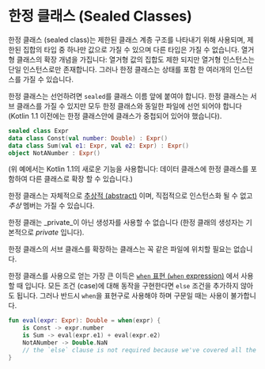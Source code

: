 # 한정 클래스 \(Sealed Classes\)

한정 클래스 \(sealed class\)는 제한된 클래스 계층 구조를 나타내기 위해 사용되며, 제한된 집합의 타입 중 하나만 값으로 가질 수 있으며 다른 타입은 가질 수 없습니다. 열거형 클래스의 확장 개념을 가집니다: 열거형 값의 집합도 제한 되지만 열거형 인스턴스는 단일 인스턴스로만 존재합니다. 그러나 한정 클래스는 상태를 포함 한 여러개의 인스턴스를 가질 수 있습니다.

한정 클래스는 선언하려면 `sealed`를 클래스 이름 앞에 붙여야 합니다. 한정 클래스는 서브 클래스를 가질 수 있지만 모두 한정 클래스와 동일한 파일에 선언 되어야 합니다 \(Kotlin 1.1 이전에는 한정 클래스안에 클래스가 중첩되어 있어야 했습니다\).

```kotlin
sealed class Expr
data class Const(val number: Double) : Expr()
data class Sum(val e1: Expr, val e2: Expr) : Expr()
object NotANumber : Expr()
```

\(위 예에서는 Kotlin 1.1의 새로운 기능을 사용합니다: 데이터 클래스에 한정 클래스를 포함하여 다른 클래스로 확장 할 수 있습니다.\)

한정 클래스는 자체적으로 [추상적 \(abstract\)](class-classes-and-inheritance.md#abstract-classes) 이며, 직접적으로 인스턴스화 될 수 없고 _추상_ 멤버는 가질 수 있습니다.

한정 클래는 _private_이 아닌 생성자를 사용할 수 없습니다 \(한정 클래의 생성자는 기본적으로 _private_ 입니다\).

한정 클래스의 서브 클래스를 확장하는 클래스는 꼭 같은 파일에 위치할 필요는 없습니다.

한정 클래스를 사용으로 얻는 가장 큰 이득은 [`when` 표현 \(`when` expression\)](../basics/control-flow-if-when-for-while.md#when-when-expression) 에서 사용할 때 입니다. 모든 조건 \(case\)에 대해 동작을 구현한다면 `else` 조건을 추가하지 않아도 됩니다. 그러나 반드시 `when`을 표현구로 사용해야 하며 구문일 때는 사용이 불가합니다.

```kotlin
fun eval(expr: Expr): Double = when(expr) {
    is Const -> expr.number
    is Sum -> eval(expr.e1) + eval(expr.e2)
    NotANumber -> Double.NaN
    // the `else` clause is not required because we've covered all the cases
}
```


